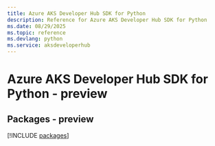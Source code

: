 ```yaml
---
title: Azure AKS Developer Hub SDK for Python
description: Reference for Azure AKS Developer Hub SDK for Python
ms.date: 08/29/2025
ms.topic: reference
ms.devlang: python
ms.service: aksdeveloperhub
---
```

# Azure AKS Developer Hub SDK for Python - preview
## Packages - preview
[!INCLUDE [packages](aks-developer-hub-index.md)]
